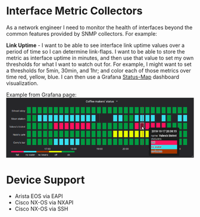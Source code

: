 # Interface Metric Collectors

As a network engineer I need to monitor the health of interfaces beyond the common features
provided by SNMP collectors.  For example:

**Link Uptime** - I want to be able to see interface link uptime values over a period of time so
I can determine link-flaps.  I want to be able to store the metric as interface uptime in minutes, and
then use that value to set my own thresholds for what I want to watch out for.  For example, I might
want to set a thresholds for 5min, 30min, and 1hr; and color each of those metrics over time
red, yellow, blue.  I can then use a Grafana [Status-Map](https://grafana.com/grafana/plugins/flant-statusmap-panel) dashboard visualization.

Example from Grafana page:
![](docs/flant-statusmap-panel-dark.png)

# Device Support
   * Arista EOS via EAPI
   * Cisco NX-OS via NXAPI
   * Cisco NX-OS via SSH


